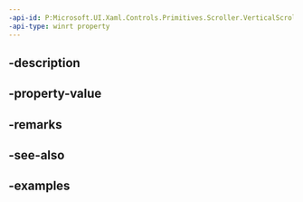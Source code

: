 ```yaml
---
-api-id: P:Microsoft.UI.Xaml.Controls.Primitives.Scroller.VerticalScrollMode
-api-type: winrt property
---
```


## -description

## -property-value

## -remarks

## -see-also

## -examples

